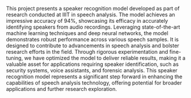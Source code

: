 This project presents a speaker recognition model developed as part of research conducted at IIIT in speech analysis. The model achieves an impressive accuracy of 94%, showcasing its efficacy in accurately identifying speakers from audio recordings. Leveraging state-of-the-art machine learning techniques and deep neural networks, the model demonstrates robust performance across various speech samples. It is designed to contribute to advancements in speech analysis and bolster research efforts in the field. Through rigorous experimentation and fine-tuning, we have optimized the model to deliver reliable results, making it a valuable asset for applications requiring speaker identification, such as security systems, voice assistants, and forensic analysis. This speaker recognition model represents a significant step forward in enhancing the capabilities of speech analysis technology, offering potential for broader applications and further research exploration.
